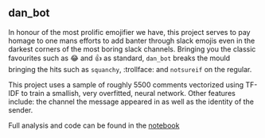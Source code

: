 ## dan_bot

In honour of the most prolific emojifier we have, this project serves to pay homage to one mans efforts to add banter through slack emojis even in the darkest corners of the most boring slack channels. Bringing you the classic favourites such as :joy: and :+1: as standard, `dan_bot` breaks the mould bringing the hits such as `squanchy`, :trollface: and `notsureif` on the regular.

This project uses a sample of roughly 5500 comments vectorized using TF-IDF to train a smallish, very overfitted, neural network. Other features include: the channel the message appeared in as well as the identity of the sender.

Full analysis and code can be found in the [notebook](https://github.com/justfish09/dan_bot/blob/master/Basic%20Classifier.ipynb)





